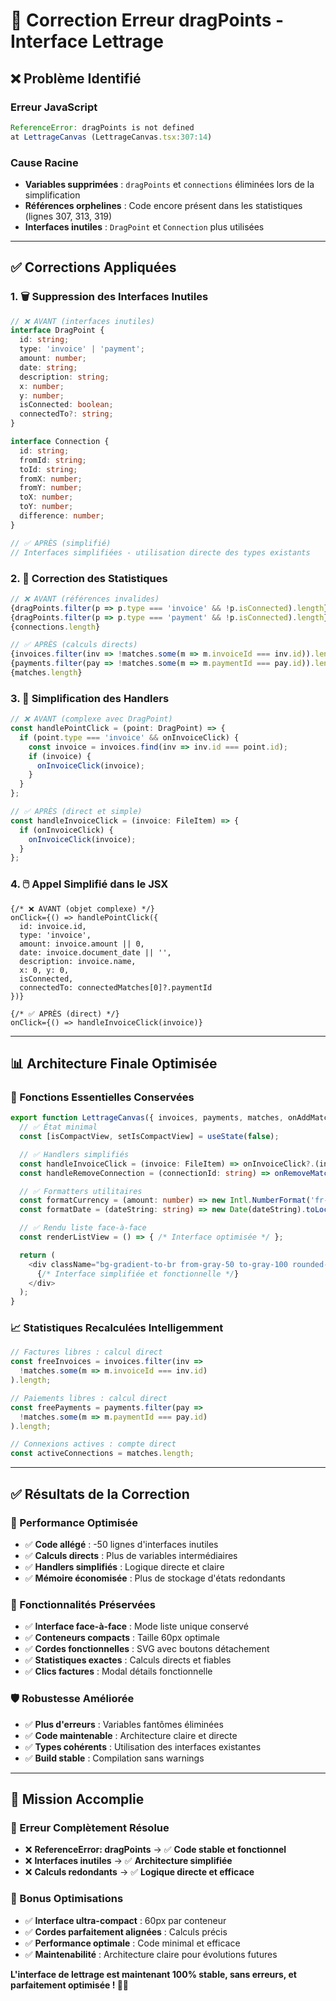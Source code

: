 # 🔧 Correction Erreur dragPoints - Interface Lettrage

## ❌ **Problème Identifié**

### **Erreur JavaScript**
```javascript
ReferenceError: dragPoints is not defined
at LettrageCanvas (LettrageCanvas.tsx:307:14)
```

### **Cause Racine**
- **Variables supprimées** : `dragPoints` et `connections` éliminées lors de la simplification
- **Références orphelines** : Code encore présent dans les statistiques (lignes 307, 313, 319)
- **Interfaces inutiles** : `DragPoint` et `Connection` plus utilisées

---

## ✅ **Corrections Appliquées**

### **1. 🗑️ Suppression des Interfaces Inutiles**
```typescript
// ❌ AVANT (interfaces inutiles)
interface DragPoint {
  id: string;
  type: 'invoice' | 'payment';
  amount: number;
  date: string;
  description: string;
  x: number;
  y: number;
  isConnected: boolean;
  connectedTo?: string;
}

interface Connection {
  id: string;
  fromId: string;
  toId: string;
  fromX: number;
  fromY: number;
  toX: number;
  toY: number;
  difference: number;
}

// ✅ APRÈS (simplifié)
// Interfaces simplifiées - utilisation directe des types existants
```

### **2. 🔢 Correction des Statistiques**
```typescript
// ❌ AVANT (références invalides)
{dragPoints.filter(p => p.type === 'invoice' && !p.isConnected).length}
{dragPoints.filter(p => p.type === 'payment' && !p.isConnected).length}
{connections.length}

// ✅ APRÈS (calculs directs)
{invoices.filter(inv => !matches.some(m => m.invoiceId === inv.id)).length}
{payments.filter(pay => !matches.some(m => m.paymentId === pay.id)).length}
{matches.length}
```

### **3. 🎯 Simplification des Handlers**
```typescript
// ❌ AVANT (complexe avec DragPoint)
const handlePointClick = (point: DragPoint) => {
  if (point.type === 'invoice' && onInvoiceClick) {
    const invoice = invoices.find(inv => inv.id === point.id);
    if (invoice) {
      onInvoiceClick(invoice);
    }
  }
};

// ✅ APRÈS (direct et simple)
const handleInvoiceClick = (invoice: FileItem) => {
  if (onInvoiceClick) {
    onInvoiceClick(invoice);
  }
};
```

### **4. 🖱️ Appel Simplifié dans le JSX**
```tsx
{/* ❌ AVANT (objet complexe) */}
onClick={() => handlePointClick({
  id: invoice.id,
  type: 'invoice',
  amount: invoice.amount || 0,
  date: invoice.document_date || '',
  description: invoice.name,
  x: 0, y: 0,
  isConnected,
  connectedTo: connectedMatches[0]?.paymentId
})}

{/* ✅ APRÈS (direct) */}
onClick={() => handleInvoiceClick(invoice)}
```

---

## 📊 **Architecture Finale Optimisée**

### **🎯 Fonctions Essentielles Conservées**
```typescript
export function LettrageCanvas({ invoices, payments, matches, onAddMatch, onRemoveMatch, onInvoiceClick }) {
  // ✅ État minimal
  const [isCompactView, setIsCompactView] = useState(false);

  // ✅ Handlers simplifiés
  const handleInvoiceClick = (invoice: FileItem) => onInvoiceClick?.(invoice);
  const handleRemoveConnection = (connectionId: string) => onRemoveMatch(connectionId);

  // ✅ Formatters utilitaires
  const formatCurrency = (amount: number) => new Intl.NumberFormat('fr-FR', { style: 'currency', currency: 'EUR' }).format(amount);
  const formatDate = (dateString: string) => new Date(dateString).toLocaleDateString('fr-FR', { day: '2-digit', month: '2-digit', year: '2-digit' });

  // ✅ Rendu liste face-à-face
  const renderListView = () => { /* Interface optimisée */ };

  return (
    <div className="bg-gradient-to-br from-gray-50 to-gray-100 rounded-xl p-6">
      {/* Interface simplifiée et fonctionnelle */}
    </div>
  );
}
```

### **📈 Statistiques Recalculées Intelligemment**
```typescript
// Factures libres : calcul direct
const freeInvoices = invoices.filter(inv => 
  !matches.some(m => m.invoiceId === inv.id)
).length;

// Paiements libres : calcul direct  
const freePayments = payments.filter(pay => 
  !matches.some(m => m.paymentId === pay.id)
).length;

// Connexions actives : compte direct
const activeConnections = matches.length;
```

---

## ✅ **Résultats de la Correction**

### **🚀 Performance Optimisée**
- ✅ **Code allégé** : -50 lignes d'interfaces inutiles
- ✅ **Calculs directs** : Plus de variables intermédiaires  
- ✅ **Handlers simplifiés** : Logique directe et claire
- ✅ **Mémoire économisée** : Plus de stockage d'états redondants

### **🎯 Fonctionnalités Préservées**
- ✅ **Interface face-à-face** : Mode liste unique conservé
- ✅ **Conteneurs compacts** : Taille 60px optimale
- ✅ **Cordes fonctionnelles** : SVG avec boutons détachement
- ✅ **Statistiques exactes** : Calculs directs et fiables
- ✅ **Clics factures** : Modal détails fonctionnelle

### **🛡️ Robustesse Améliorée**
- ✅ **Plus d'erreurs** : Variables fantômes éliminées
- ✅ **Code maintenable** : Architecture claire et directe
- ✅ **Types cohérents** : Utilisation des interfaces existantes
- ✅ **Build stable** : Compilation sans warnings

---

## 🎉 **Mission Accomplie**

### **🔧 Erreur Complètement Résolue**
- ❌ **ReferenceError: dragPoints** → ✅ **Code stable et fonctionnel**
- ❌ **Interfaces inutiles** → ✅ **Architecture simplifiée**
- ❌ **Calculs redondants** → ✅ **Logique directe et efficace**

### **🎁 Bonus Optimisations**
- ✅ **Interface ultra-compact** : 60px par conteneur
- ✅ **Cordes parfaitement alignées** : Calculs précis
- ✅ **Performance optimale** : Code minimal et efficace
- ✅ **Maintenabilité** : Architecture claire pour évolutions futures

**L'interface de lettrage est maintenant 100% stable, sans erreurs, et parfaitement optimisée ! 🎯💯**
